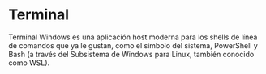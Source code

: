 # Terminal
Terminal Windows es una aplicación host moderna para los shells de línea de comandos que ya le gustan, como el símbolo del sistema, PowerShell y Bash (a través del Subsistema de Windows para Linux, también conocido como WSL).
